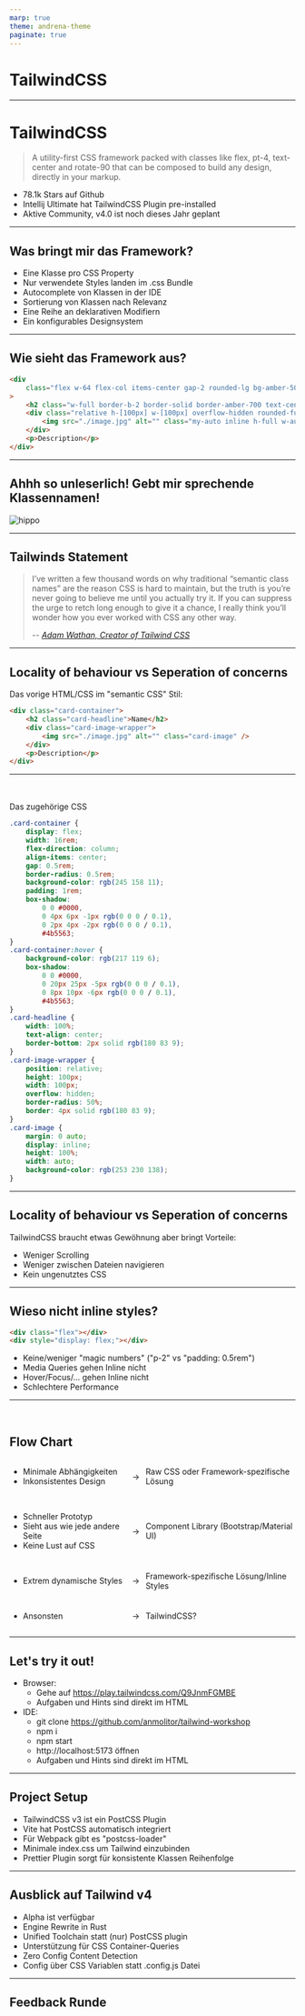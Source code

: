 ```yaml
---
marp: true
theme: andrena-theme
paginate: true
---
```


<!-- _backgroundImage: url('./theme/background.png') -->
<!-- _backgroundPosition: auto -->

# TailwindCSS

---

# TailwindCSS

> A utility-first CSS framework packed with classes like flex, pt-4, text-center and rotate-90 that can be composed to build any design, directly in your markup.

- 78.1k Stars auf Github
- Intellij Ultimate hat TailwindCSS Plugin pre-installed
- Aktive Community, v4.0 ist noch dieses Jahr geplant

---

## Was bringt mir das Framework?

- Eine Klasse pro CSS Property
- Nur verwendete Styles landen im .css Bundle
- Autocomplete von Klassen in der IDE
- Sortierung von Klassen nach Relevanz
- Eine Reihe an deklarativen Modifiern
- Ein konfigurables Designsystem

---

## Wie sieht das Framework aus?

```html
<div
	class="flex w-64 flex-col items-center gap-2 rounded-lg bg-amber-500 p-4 shadow-md shadow-gray-600 hover:bg-amber-600 hover:shadow-xl hover:shadow-gray-600"
>
	<h2 class="w-full border-b-2 border-solid border-amber-700 text-center">Name</h2>
	<div class="relative h-[100px] w-[100px] overflow-hidden rounded-full border-4 border-amber-700">
		<img src="./image.jpg" alt="" class="my-auto inline h-full w-auto bg-amber-200" />
	</div>
	<p>Description</p>
</div>
```

---

## Ahhh so unleserlich! Gebt mir sprechende Klassennamen!

![hippo](./eye-bleach.gif)

---

## Tailwinds Statement

> I’ve written a few thousand words on why traditional “semantic class names” are the reason CSS is hard to maintain, but the truth is you’re never going to believe me until you actually try it. If you can suppress the urge to retch long enough to give it a chance, I really think you’ll wonder how you ever worked with CSS any other way.
>
> -- <cite>[Adam Wathan, Creator of Tailwind CSS][1]</cite>

[1]: https://tailwindcss.com/

---

## Locality of behaviour vs Seperation of concerns

Das vorige HTML/CSS im "semantic CSS" Stil:

```html
<div class="card-container">
	<h2 class="card-headline">Name</h2>
	<div class="card-image-wrapper">
		<img src="./image.jpg" alt="" class="card-image" />
	</div>
	<p>Description</p>
</div>
```

---

<br>
<br>
Das zugehörige CSS

```css
.card-container {
	display: flex;
	width: 16rem;
	flex-direction: column;
	align-items: center;
	gap: 0.5rem;
	border-radius: 0.5rem;
	background-color: rgb(245 158 11);
	padding: 1rem;
	box-shadow:
		0 0 #0000,
		0 4px 6px -1px rgb(0 0 0 / 0.1),
		0 2px 4px -2px rgb(0 0 0 / 0.1),
		#4b5563;
}
.card-container:hover {
	background-color: rgb(217 119 6);
	box-shadow:
		0 0 #0000,
		0 20px 25px -5px rgb(0 0 0 / 0.1),
		0 8px 10px -6px rgb(0 0 0 / 0.1),
		#4b5563;
}
.card-headline {
	width: 100%;
	text-align: center;
	border-bottom: 2px solid rgb(180 83 9);
}
.card-image-wrapper {
	position: relative;
	height: 100px;
	width: 100px;
	overflow: hidden;
	border-radius: 50%;
	border: 4px solid rgb(180 83 9);
}
.card-image {
	margin: 0 auto;
	display: inline;
	height: 100%;
	width: auto;
	background-color: rgb(253 230 138);
}
```

---

## Locality of behaviour vs Seperation of concerns

TailwindCSS braucht etwas Gewöhnung aber bringt Vorteile:

- Weniger Scrolling
- Weniger zwischen Dateien navigieren
- Kein ungenutztes CSS

---

## Wieso nicht inline styles?

```html
<div class="flex"></div>
<div style="display: flex;"></div>
```

- Keine/weniger "magic numbers" ("p-2" vs "padding: 0.5rem")
- Media Queries gehen Inline nicht
- Hover/Focus/... gehen Inline nicht
- Schlechtere Performance

---

<br>
<h2>Flow Chart</h2>

<div style="display: flex; align-items: center; width: 100%">
    <ul style="width: 40%">
        <li>Minimale Abhängigkeiten</li>
        <li>Inkonsistentes Design</li>
    </ul>
    <div style="width: 5%">
        <div>→</div>
    </div>
    <span style="width: 55%">Raw CSS oder Framework-spezifische Lösung</span>
</div> 
<br>   
<div style="display: flex; align-items: center; width: 100%">
    <ul style="width: 40%">
        <li>Schneller Prototyp</li>
        <li>Sieht aus wie jede andere Seite</li>
        <li>Keine Lust auf CSS</li>
    </ul>
    <div style="width: 5%">
        <div>→</div>
    </div>
    <span style="width: 55%">Component Library (Bootstrap/Material UI)</span>
</div> 
<br> 
<div style="display: flex; align-items: center; width: 100%">
    <ul style="width: 40%">
        <li>Extrem dynamische Styles</li>
    </ul>
    <span style="width: 5%">→</span>
    <span style="width: 55%">Framework-spezifische Lösung/Inline Styles</span>
</div>
<br>
<div style="display: flex; align-items: center; width: 100%">
    <ul style="width: 40%">
        <li>Ansonsten</li>
    </ul>
    <span style="width: 5%">→</span>
    <span style="width: 55%">TailwindCSS?</span>
</div>

---

## Let's try it out!

- Browser: 
  - Gehe auf https://play.tailwindcss.com/Q9JnmFGMBE
  - Aufgaben und Hints sind direkt im HTML
- IDE: 
  - git clone https://github.com/anmolitor/tailwind-workshop
  - npm i
  - npm start
  - http://localhost:5173 öffnen
  - Aufgaben und Hints sind direkt im HTML

---

## Project Setup

- TailwindCSS v3 ist ein PostCSS Plugin
- Vite hat PostCSS automatisch integriert
- Für Webpack gibt es "postcss-loader"
- Minimale index.css um Tailwind einzubinden
- Prettier Plugin sorgt für konsistente Klassen Reihenfolge

---

## Ausblick auf Tailwind v4

- Alpha ist verfügbar
- Engine Rewrite in Rust
- Unified Toolchain statt (nur) PostCSS plugin
- Unterstützung für CSS Container-Queries
- Zero Config Content Detection
- Config über CSS Variablen statt .config.js Datei

---

## Feedback Runde


